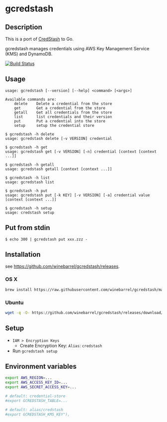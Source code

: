 # gcredstash

## Description

This is a port of [CredStash](https://github.com/fugue/credstash) to Go.

gcredstash manages credentials using AWS Key Management Service (KMS) and DynamoDB.

[![Build Status](https://travis-ci.org/winebarrel/gcredstash.svg?branch=master)](https://travis-ci.org/winebarrel/gcredstash)

## Usage

```
usage: gcredstash [--version] [--help] <command> [<args>]

Available commands are:
    delete    Delete a credential from the store
    get       Get a credential from the store
    getall    Get all credentials from the store
    list      list credentials and their version
    put       Put a credential into the store
    setup     setup the credential store
```

```
$ gcredstash -h delete
usage: gcredstash delete [-v VERSION] credential

$ gcredstash -h get
usage: gcredstash get [-v VERSION] [-n] credential [context [context ...]]

$ gcredstash -h getall
usage: gcredstash getall [context [context ...]]

$ gcredstash -h list
usage: gcredstash list

$ gcredstash -h put
usage: gcredstash put [-k KEY] [-v VERSION] [-a] credential value [context [context ...]]

$ gcredstash -h setup
usage: credstash setup
```

## Put from stdin

```
$ echo 300 | gcredstash put xxx.zzz -
```

## Installation

see https://github.com/winebarrel/gcredstash/releases.

### OS X

```sh
brew install https://raw.githubusercontent.com/winebarrel/gcredstash/master/homebrew/gcredstash.rb
```

### Ubuntu

```sh
wget -q -O- https://github.com/winebarrel/gcredstash/releases/download/vN.N.N/gcredstash_N.N.N_amd64.deb | dpkg -i -
```

## Setup

* `IAM > Encryption Keys`
  * Create Encryption Key: `Alias`: `credstash`
* Run `gcredstash setup`

## Environment variables

```sh
export AWS_REGION=...
export AWS_ACCESS_KEY_ID=...
export AWS_SECRET_ACCESS_KEY=...

# default: credential-store
#export GCREDSTASH_TABLE=...

# default: alias/credstash
#export GCREDSTASH_KMS_KEY"),
```
